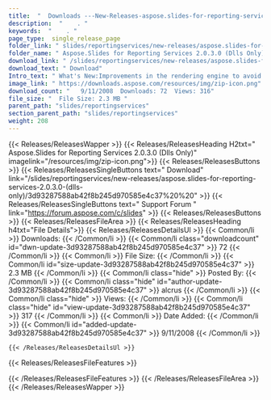 ```yaml
---
title:  "  Downloads ---New-Releases-aspose.slides-for-reporting-services-2.0.3.0-(dlls-only) . " 
description:  "    . " 
keywords:  "    . " 
page_type:  single_release_page
folder_link: " slides/reportingservices/new-releases/aspose.slides-for-reporting-services-2.0.3.0-(dlls-only)/"
folder_name: " Aspose.Slides for Reporting Services 2.0.3.0 (Dlls Only)"
download_link: " /slides/reportingservices/new-releases/aspose.slides-for-reporting-services-2.0.3.0-(dlls-only)/3d93287588ab42f8b245d970585e4c37"
download_text: " Download"
Intro_text: " What's New:Improvements in the rendering engine to avoid possible shapes overlap..."
image_link: " https://downloads.aspose.com/resources/img/zip-icon.png"
download_count: "   9/11/2008  Downloads: 72  Views: 316"
file_size: "  File Size: 2.3 MB "
parent_path: "slides/reportingservices"
section_parent_path: "slides/reportingservices"
weight: 208 
---
```


{{< Releases/ReleasesWapper >}}
  {{< Releases/ReleasesHeading H2txt=" Aspose.Slides for Reporting Services 2.0.3.0 (Dlls Only)" imagelink="/resources/img/zip-icon.png">}}
  {{< Releases/ReleasesButtons >}}
    {{< Releases/ReleasesSingleButtons text=" Download" link="/slides/reportingservices/new-releases/aspose.slides-for-reporting-services-2.0.3.0-(dlls-only)/3d93287588ab42f8b245d970585e4c37%20%20" >}}
    {{< Releases/ReleasesSingleButtons text=" Support Forum " link="https://forum.aspose.com/c/slides" >}}
  {{< Releases/ReleasesButtons >}}
  {{< Releases/ReleasesFileArea >}}
    {{< Releases/ReleasesHeading h4txt="File Details">}}
    {{< Releases/ReleasesDetailsUl >}}
            {{< Common/li  >}} Downloads: {{< /Common/li >}} 
      {{< Common/li class="downloadcount" id="dwn-update-3d93287588ab42f8b245d970585e4c37" >}} 72 {{< /Common/li >}} 
      {{< Common/li  >}} File Size: {{< /Common/li >}} 
      {{< Common/li id="size-update-3d93287588ab42f8b245d970585e4c37" >}} 2.3 MB {{< /Common/li >}} 
      {{< Common/li  class="hide" >}} Posted By: {{< /Common/li >}} 
      {{< Common/li class="hide" id="author-update-3d93287588ab42f8b245d970585e4c37" >}} alcrus {{< /Common/li >}} 
      {{< Common/li class="hide"  >}} Views: {{< /Common/li >}} 
      {{< Common/li class="hide" id="view-update-3d93287588ab42f8b245d970585e4c37" >}} 317 {{< /Common/li >}} 
      {{< Common/li  >}} Date Added: {{< /Common/li >}} 
      {{< Common/li id="added-update-3d93287588ab42f8b245d970585e4c37" >}} 9/11/2008 {{< /Common/li >}} 

    {{< /Releases/ReleasesDetailsUl >}}

  {{< Releases/ReleasesFileFeatures >}}
      
  {{< /Releases/ReleasesFileFeatures >}}
 {{< /Releases/ReleasesFileArea >}}
{{< /Releases/ReleasesWapper >}}


